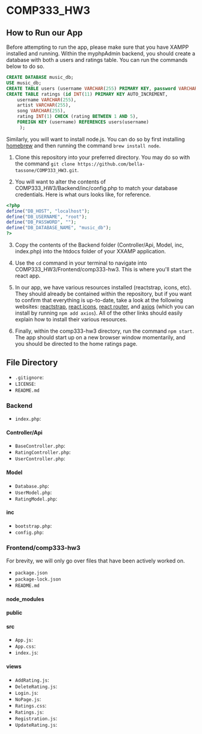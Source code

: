 # COMP333_HW3

## How to Run our App

Before attempting to run the app, please make sure that you have XAMPP installed and running. Within the myphpAdmin backend, you should create a database with both a users and ratings table. You can run the commands below to do so.

```sql
CREATE DATABASE music_db;
USE music_db;
CREATE TABLE users (username VARCHAR(255) PRIMARY KEY, password VARCHAR(255));
CREATE TABLE ratings (id INT(11) PRIMARY KEY AUTO_INCREMENT,
    username VARCHAR(255),
    artist VARCHAR(255),
    song VARCHAR(255),
    rating INT(1) CHECK (rating BETWEEN 1 AND 5),
    FOREIGN KEY (username) REFERENCES users(username)
     );
```

Similarly, you will want to install node.js. You can do so by first installing [homebrew](https://brew.sh/) and then running the command `brew install node`.

1. Clone this repository into your preferred directory. You may do so with the command `git clone https://github.com/bella-tassone/COMP333_HW3.git`.

2. You will want to alter the contents of COMP333_HW3/Backend/inc/config.php to match your database credentials. Here is what ours looks like, for reference.

```php
<?php
define("DB_HOST", "localhost");
define("DB_USERNAME", "root");
define("DB_PASSWORD", "");
define("DB_DATABASE_NAME", "music_db");
?>
```

3. Copy the contents of the Backend folder (Controller/Api, Model, inc, index.php) into the htdocs folder of your XXAMP application.

4. Use the `cd` command in your terminal to navigate into COMP333_HW3/Frontend/comp333-hw3. This is where you'll start the react app.

5. In our app, we have various resources installed (reactstrap, icons, etc). They should already be contained within the repository, but if you want to confirm that everything is up-to-date, take a look at the following websites: [reactstrap](https://reactstrap.github.io/?path=/story/home-installation--page), [react icons](https://react-icons.github.io/react-icons/), [react router](https://www.w3schools.com/react/react_router.asp), and [axios](https://axios-http.com/) (which you can install by running `npm add axios`). All of the other links should easily explain how to install their various resources.

6. Finally, within the comp333-hw3 directory, run the command `npm start`. The app should start up on a new browser window momentarily, and you should be directed to the home ratings page.

## File Directory

- `.gitignore`:
- `LICENSE`:
- `README.md`

### Backend

- `index.php`:

#### Controller/Api

- `BaseController.php`:
- `RatingController.php`:
- `UserController.php`:

#### Model

- `Database.php`:
- `UserModel.php`:
- `RatingModel.php`:

#### inc

- `bootstrap.php`:
- `config.php`:

### Frontend/comp333-hw3

For brevity, we will only go over files that have been actively worked on.

- `package.json`
- `package-lock.json`
- `README.md`

#### node_modules

#### public

#### src

- `App.js`:
- `App.css`:
- `index.js`:

#### views

- `AddRating.js`:
- `DeleteRating.js`:
- `Login.js`:
- `NoPage.js`:
- `Ratings.css`:
- `Ratings.js`:
- `Registration.js`:
- `UpdateRating.js`:

